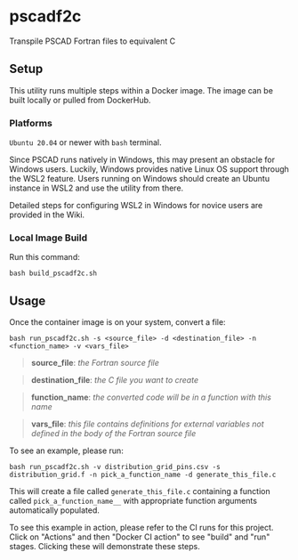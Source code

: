 # pscadf2c
Transpile PSCAD Fortran files to equivalent C

## Setup

This utility runs multiple steps within a Docker image. The image can be built locally
or pulled from DockerHub.

### Platforms

`Ubuntu 20.04` or newer with `bash` terminal.

Since PSCAD runs natively in Windows, this may present an obstacle for Windows users.
Luckily, Windows provides native Linux OS support through the WSL2 feature.
Users running on Windows should create an Ubuntu instance in WSL2 and use the utility from there.

Detailed steps for configuring WSL2 in Windows for novice users are provided in the Wiki.

### Local Image Build

Run this command:

`bash build_pscadf2c.sh`

## Usage

Once the container image is on your system, convert a file:

`bash run_pscadf2c.sh -s <source_file> -d <destination_file> -n <function_name> -v <vars_file>`

> **source_file**:        *the Fortran source file*

> **destination_file**:   *the C file you want to create*

> **function_name**:      *the converted code will be in a function with this name*

> **vars_file**:          *this file contains definitions for external variables not defined in the body of the Fortran source file*

To see an example, please run:

`bash run_pscadf2c.sh -v distribution_grid_pins.csv -s distribution_grid.f -n pick_a_function_name -d generate_this_file.c`

This will create a file called `generate_this_file.c` containing a function called `pick_a_function_name__` with appropriate function arguments
automatically populated.

To see this example in action, please refer to the CI runs for this project. Click on "Actions" and then "Docker CI action" to see "build" and "run" stages.
Clicking these will demonstrate these steps.
